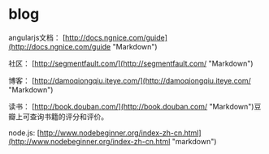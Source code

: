 # blog
angularjs文档：
[http://docs.ngnice.com/guide](http://docs.ngnice.com/guide "Markdown")

社区：
[http://segmentfault.com/](http://segmentfault.com/ "Markdown")

博客：
[http://damoqiongqiu.iteye.com/](http://damoqiongqiu.iteye.com/ "Markdown")

读书：
[http://book.douban.com/](http://book.douban.com/ "Markdown")豆瓣上可查询书籍的评分和评价。

node.js:
[http://www.nodebeginner.org/index-zh-cn.html](http://www.nodebeginner.org/index-zh-cn.html "markdown")
